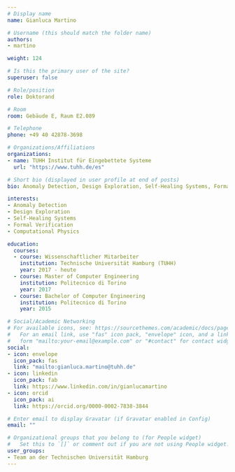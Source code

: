 ```yaml
---
# Display name
name: Gianluca Martino

# Username (this should match the folder name)
authors:
- martino

weight: 124

# Is this the primary user of the site?
superuser: false

# Role/position
role: Doktorand

# Room
room: Gebäude E, Raum E2.089

# Telephone
phone: +49 40 42878-3698

# Organizations/Affiliations
organizations:
- name: TUHH Institut für Eingebettete Systeme
  url: "https://www.tuhh.de/es"

# Short bio (displayed in user profile at end of posts)
bio: Anomaly Detection, Design Exploration, Self-Healing Systems, Formal Verification, Computational Physics

interests:
- Anomaly Detection
- Design Exploration
- Self-Healing Systems
- Formal Verification
- Computational Physics

education:
  courses:
  - course: Wissenschaftlicher Mitarbeiter
    institution: Technische Universität Hamburg (TUHH)
    year: 2017 - heute
  - course: Master of Computer Engineering
    institution: Politecnico di Torino
    year: 2017
  - course: Bachelor of Computer Engineering
    institution: Politecnico di Torino
    year: 2015

# Social/Academic Networking
# For available icons, see: https://sourcethemes.com/academic/docs/page-builder/#icons
#   For an email link, use "fas" icon pack, "envelope" icon, and a link in the
#   form "mailto:your-email@example.com" or "#contact" for contact widget.
social:
- icon: envelope
  icon_pack: fas
  link: "mailto:gianluca.martino@tuhh.de"
- icon: linkedin
  icon_pack: fab
  link: https://www.linkedin.com/in/gianlucamartino
- icon: orcid
  icon_pack: ai
  link: https://orcid.org/0000-0002-7838-3844

# Enter email to display Gravatar (if Gravatar enabled in Config)
email: ""

# Organizational groups that you belong to (for People widget)
#   Set this to `[]` or comment out if you are not using People widget.
user_groups:
- Team an der Technischen Universität Hamburg
---
```

